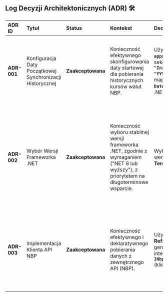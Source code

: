 ## Log Decyzji Architektonicznych (ADR) 🛠️

| ADR ID | Tytuł | Status | Kontekst | Decyzja | Konsekwencje |
| :--- | :--- | :--- | :--- | :--- | :--- |
| **ADR-001** | Konfiguracja Daty Początkowej Synchronizacji Historycznej | **Zaakceptowana** | Konieczność efektywnego skonfigurowania daty startowej dla pobierania historycznych kursów walut NBP. | Użycie **`appsettings.json`** z sekcją **`"NBP": { "InitialSyncDate": "YYYY-MM-DD" }`** i mapowanie na typ **`DateOnly`** (w kodzie .NET). | **[+]** Zgodność z konwencjami .NET. **[+]** Silne typowanie w kodzie. **[-]** Wymaga obsługi potencjalnego błędu parsowania daty. |
| **ADR-002** | Wybór Wersji Frameworka .NET | **Zaakceptowana** | Konieczność wyboru stabilnej wersji frameworka .NET, zgodnie z wymaganiem ("NET 8 lub wyższy"), z priorytetem na długoterminowe wsparcie. | Wybór **.NET 8** jako wersji **LTS (Long Term Support)**. | **[+]** Stabilność i 3 lata wsparcia. **[+]** Zgodność z najlepszymi praktykami dla systemów produkcyjnych. **[-]** Brak dostępu do ewentualnych drobnych usprawnień, które pojawią się w .NET 9 (wersja STS). |
| **ADR-003** | Implementacja Klienta API NBP | **Zaakceptowana** | Konieczność efektywnego i deklaratywnego pobierania danych z zewnętrznego API (NBP). | Użycie biblioteki **Refit** do generowania interfejsu **`INbpApiClient`** (klient HTTP). | **[+]** Znaczne uproszczenie kodu klienta HTTP (brak ręcznej implementacji `HttpClient`). **[+]** Łatwa integracja z DI w .NET 8. **[+]** Lepsza czytelność i utrzymanie. |